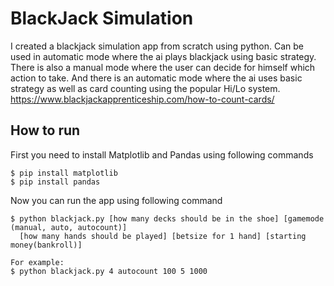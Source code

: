 # BlackJack Simulation
I created a blackjack simulation app from scratch using python.
Can be used in automatic mode where the ai plays blackjack using basic strategy.
There is also a manual mode where the user can decide for himself which action to take.
And there is an automatic mode where the ai uses basic strategy as well as card counting using the popular Hi/Lo system.
https://www.blackjackapprenticeship.com/how-to-count-cards/

## How to run

First you need to install Matplotlib and Pandas using following commands
```
$ pip install matplotlib
$ pip install pandas
```
Now you can run the app using following command
```
$ python blackjack.py [how many decks should be in the shoe] [gamemode (manual, auto, autocount)] 
  [how many hands should be played] [betsize for 1 hand] [starting money(bankroll)] 

For example:
$ python blackjack.py 4 autocount 100 5 1000
